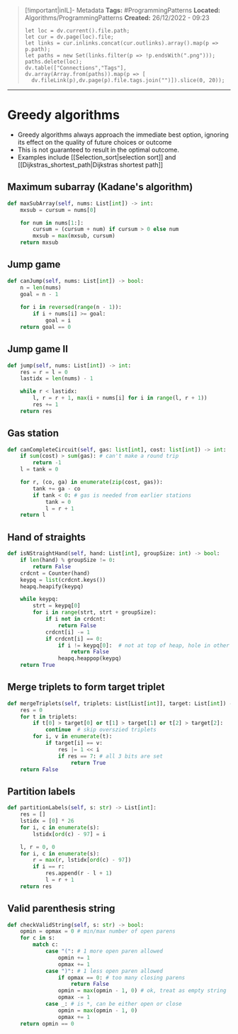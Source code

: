 > [!important|inIL]- Metadata
> **Tags:** #ProgrammingPatterns 
> **Located:** Algorithms/ProgrammingPatterns
> **Created:** 26/12/2022 - 09:23
> ```dataviewjs
>let loc = dv.current().file.path;
>let cur = dv.page(loc).file;
>let links = cur.inlinks.concat(cur.outlinks).array().map(p => p.path);
>let paths = new Set(links.filter(p => !p.endsWith(".png")));
>paths.delete(loc);
>dv.table(["Connections","Tags"], dv.array(Array.from(paths)).map(p => [
>   dv.fileLink(p),dv.page(p).file.tags.join("")]).slice(0, 20));
> ```

___
# Greedy algorithms
- Greedy algorithms always approach the immediate best option, ignoring its effect on the quality of future choices or outcome 
- This is not guaranteed to result in the optimal outcome.
- Examples include [[Selection_sort|selection sort]] and [[Dijkstras_shortest_path|Dijkstras shortest path]]
## Maximum subarray **(Kadane's algorithm)**
```python
def maxSubArray(self, nums: List[int]) -> int:
    mxsub = cursum = nums[0]

    for num in nums[1:]:
        cursum = (cursum + num) if cursum > 0 else num
        mxsub = max(mxsub, cursum)
    return mxsub
```
## Jump game 
```python
def canJump(self, nums: List[int]) -> bool:
    n = len(nums)
    goal = n - 1
    
    for i in reversed(range(n - 1)):
        if i + nums[i] >= goal:
            goal = i
    return goal == 0
```
## Jump game II
```python
def jump(self, nums: List[int]) -> int:
    res = r = l = 0
    lastidx = len(nums) - 1

    while r < lastidx:
        l, r = r + 1, max(i + nums[i] for i in range(l, r + 1))
        res += 1
    return res
```

## Gas station
```python
def canCompleteCircuit(self, gas: list[int], cost: list[int]) -> int:
    if sum(cost) > sum(gas): # can't make a round trip
        return -1
    l = tank = 0

    for r, (co, ga) in enumerate(zip(cost, gas)):
        tank += ga - co
        if tank < 0: # gas is needed from earlier stations
            tank = 0
            l = r + 1
    return l
```

## Hand of straights
```python
def isNStraightHand(self, hand: List[int], groupSize: int) -> bool:
    if len(hand) % groupSize != 0:
        return False
    crdcnt = Counter(hand)
    keypq = list(crdcnt.keys())
    heapq.heapify(keypq)

    while keypq:
        strt = keypq[0]
        for i in range(strt, strt + groupSize):
            if i not in crdcnt:
                return False
            crdcnt[i] -= 1
            if crdcnt[i] == 0:
                if i != keypq[0]:  # not at top of heap, hole in other group
                    return False
                heapq.heappop(keypq)
    return True
```

## Merge triplets to form target triplet
```python
def mergeTriplets(self, triplets: List[List[int]], target: List[int]) -> bool:
    res = 0
    for t in triplets:
        if t[0] > target[0] or t[1] > target[1] or t[2] > target[2]:
            continue  # skip overszied triplets
        for i, v in enumerate(t):
            if target[i] == v:
                res |= 1 << i
                if res == 7: # all 3 bits are set
                    return True
    return False
```
## Partition labels 
```python
def partitionLabels(self, s: str) -> List[int]:
    res = []
    lstidx = [0] * 26
    for i, c in enumerate(s):
        lstidx[ord(c) - 97] = i

    l, r = 0, 0
    for i, c in enumerate(s):
        r = max(r, lstidx[ord(c) - 97])
        if i == r:
            res.append(r - l + 1)
            l = r + 1
    return res
```

## Valid parenthesis string 
```python
def checkValidString(self, s: str) -> bool:
    opmin = opmax = 0 # min/max number of open parens
    for c in s:
        match c:
            case "(": # 1 more open paren allowed
                opmin += 1
                opmax += 1
            case ")": # 1 less open paren allowed
                if opmax == 0: # too many closing parens
                    return False
                opmin = max(opmin - 1, 0) # ok, treat as empty string
                opmax -= 1
            case _: # is *, can be either open or close 
                opmin = max(opmin - 1, 0)
                opmax += 1
    return opmin == 0
```